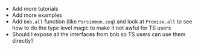 - Add more tutorials
- Add more examples
- Add `bnb.all` function (like `Parsimmon.seq`) and look at `Promise.all` to see
  how to do the type level magic to make it not awful for TS users
- Should I expose all the interfaces from bnb so TS users can use them directly?
